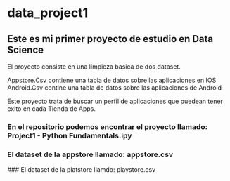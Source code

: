 # data_project1
## Este es mi primer proyecto de estudio en Data Science 
El proyecto consiste en una limpieza basica de dos dataset. 

Appstore.Csv contiene una tabla de datos sobre las aplicaciones en IOS 
Android.Csv contine una tabla de datos sobre las aplicaciones de Android 

Este proyecto trata de buscar un perfil de aplicaciones que puedean tener exito en cada Tienda de Apps. 

### En el repositorio podemos encontrar el proyecto llamado: Project1 - Python Fundamentals.ipy
### El dataset de la appstore llamado: appstore.csv
### El dataset de la platstore llamdo: playstore.csv
